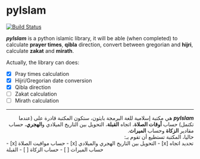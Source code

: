 pyIslam
===========
[![Build Status](https://travis-ci.org/abougouffa/pyIslam.svg?branch=master)](https://travis-ci.org/a-bougouffa/pyIslam)

**_pyIslam_** is a python islamic library, it will be able (when completed) to calculate **prayer times**, **qibla** direction, convert between gregorian and **hijri**, calculate **zakat** and **mirath**.

Actually, the library can does:

- [x] Pray times calculation
- [x] Hijri/Gregorian date conversion
- [x] Qibla direction
- [ ] Zakat calculation
- [ ] Mirath calculation

------
<div dir='rtl'>
  <b><i>pyIslam</i></b>
هي مكتبة إسلامية للغة البرمجة بايثون، ستكون المكتبة قادرة على (عندما تكتمل) حساب
  <b>أوقات الصلاة</b>،
  اتجاه <b>القبلة</b>، 
  التحويل بين التاريخ الميلادي و<b>الهجري</b>،
  حساب مقادير <b>الزكاة</b>
  وحساب <b>الميراث</b>.
</div>
<div dir='rtl'>
حاليا، المكتبة تستطيع أن تقوم بـ:
</div>
- [x] <span dir='rtl'>حساب مواقيت الصلاة</span>
- [x] <span dir='rtl'>التحويل بين التاريخ الهجري والميلادي</span>
- [x] <span dir='rtl'>تحديد اتجاه القبلة</span>
- [ ] <span dir='rtl'>حساب الزكاة</span>
- [ ] <span dir='rtl'>حساب الميراث</span>
